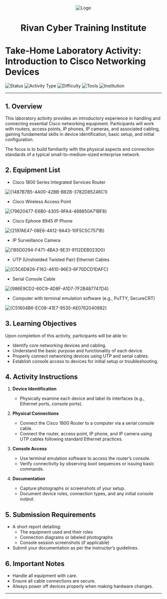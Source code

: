 <div align="center">
  <img src="https://rivanit.com/assets/logo-DaYZ0U1G.png" alt="Logo" title="TH_Lab Logo"/> <h1> Rivan Cyber Training Institute </h1>
</div>

# Take-Home Laboratory Activity: Introduction to Cisco Networking Devices

![Status](https://img.shields.io/badge/Status-Active-brightgreen)
![Activity Type](https://img.shields.io/badge/Type-Laboratory-blue)
![Difficulty](https://img.shields.io/badge/Difficulty-Intermediate-lightgrey)
![Tools](https://img.shields.io/badge/Tools-Cisco%20Devices%2C%20PuTTY%2C%20SecureCRT-important)
![Institution](https://img.shields.io/badge/Institution-Rivan%20Cyber%20Training%20Institute-yellow)

---

## 1. Overview

This laboratory activity provides an introductory experience in handling and connecting essential Cisco networking equipment. Participants will work with routers, access points, IP phones, IP cameras, and associated cabling, gaining fundamental skills in device identification, basic setup, and initial configuration.

The focus is to build familiarity with the physical aspects and connection standards of a typical small-to-medium-sized enterprise network.

## 2. Equipment List

- Cisco 1800 Series Integrated Services Router

![{1487B7B5-4A00-42BB-B82B-3782D85246C1}](https://github.com/user-attachments/assets/f6fe4eb0-ce41-4d2f-a479-b067a8be5497)

- Cisco Wireless Access Point
  
![{79620477-E6B0-4305-9FA4-488850A71BF8}](https://github.com/user-attachments/assets/54e9b28d-8661-4ae7-a619-70934559dfb6)

- Cisco Ephone 8945 IP Phone
  
![{2197AE47-08E6-4A12-9A43-10F5C5C7571B}](https://github.com/user-attachments/assets/728cc0a5-c98d-4d16-97e2-906329eea0c2)

- IP Surveillance Camera

![{185D0294-F471-4BA3-9E31-9112DEB023D0}](https://github.com/user-attachments/assets/db792598-4a71-4f99-be99-673f39ddda3a)


- UTP (Unshielded Twisted Pair) Ethernet Cables

![{C5C6D826-F162-4610-96E3-6F70DCD1DAFC}](https://github.com/user-attachments/assets/696bacce-d575-4dbb-8c8a-debc30d79bd4)


- Serial Console Cable

![{986E9CD2-60C9-4D8F-A1D7-7F2B487747D4}](https://github.com/user-attachments/assets/6ff6c8ff-c67b-4244-8f47-80cfa8379faf)


- Computer with terminal emulation software (e.g., PuTTY, SecureCRT)

![{C51604B6-EC08-41E7-9535-AE0762040982}](https://github.com/user-attachments/assets/f4238eb0-c783-4fb8-bc7d-db2ec36fbc68)


## 3. Learning Objectives

Upon completion of this activity, participants will be able to:

- Identify core networking devices and cabling.
- Understand the basic purpose and functionality of each device.
- Properly connect networking devices using UTP and serial cables.
- Establish console access to devices for initial setup or troubleshooting.

## 4. Activity Instructions

1. **Device Identification**  
   - Physically examine each device and label its interfaces (e.g., Ethernet ports, console ports).

2. **Physical Connections**  
   - Connect the Cisco 1800 Router to a computer via a serial console cable.
   - Connect the router, access point, IP phone, and IP camera using UTP cables following standard Ethernet practices.

3. **Console Access**  
   - Use terminal emulation software to access the router’s console.
   - Verify connectivity by observing boot sequences or issuing basic commands.

4. **Documentation**  
   - Capture photographs or screenshots of your setup.
   - Document device roles, connection types, and any initial console output.

## 5. Submission Requirements

- A short report detailing:
  - The equipment used and their roles
  - Connection diagrams or labeled photographs
  - Console session screenshots (if applicable)
- Submit your documentation as per the instructor’s guidelines.

## 6. Important Notes

- Handle all equipment with care.
- Ensure all cable connections are secure.
- Always power off devices properly when making hardware changes.

---
